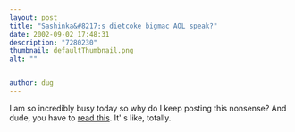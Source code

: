 ```yaml
---
layout: post
title: "Sashinka&#8217;s dietcoke bigmac AOL speak?"
date: 2002-09-02 17:48:31
description: "7280230"
thumbnail: defaultThumbnail.png
alt: ""


author: dug
---
```


<p>I am so incredibly busy today so why do I keep posting this nonsense? And dude, you have to <a href="http://sashinka.com/columns/on_language.html">read this</a>. It' s like, totally.</p>
